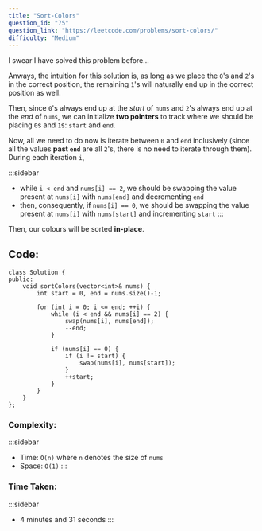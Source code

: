```yaml
---
title: "Sort-Colors"
question_id: "75"
question_link: "https://leetcode.com/problems/sort-colors/"
difficulty: "Medium"
---
```


I swear I have solved this problem before...

Anways, the intuition for this solution is,
as long as we place the `0`'s and `2`'s in the correct position,
the remaining `1`'s will naturally end up in the correct position as well.

Then, since `0`'s always end up at the *start* of `nums` and `2`'s always end up at the *end* of `nums`,
we can initialize **two pointers** to track where we should be placing `0`s and `1`s: `start` and `end`.

Now, all we need to do now is iterate between `0` and `end` inclusively (since all the values **past `end`** are all `2`'s,
there is no need to iterate through them).
During each iteration `i`, 

:::sidebar
- while `i < end` and `nums[i] == 2`, we should be swapping the value present at `nums[i]` with `nums[end]` and decrementing `end`
- then, consequently, if `nums[i] == 0`, we should be swapping the value present at `nums[i]` with `nums[start]` and incrementing `start`
:::

Then, our colours will be sorted **in-place**.

## Code<span>:</span>

```{.cpp}
class Solution {
public:
    void sortColors(vector<int>& nums) {
        int start = 0, end = nums.size()-1;

        for (int i = 0; i <= end; ++i) {
            while (i < end && nums[i] == 2) {
                swap(nums[i], nums[end]);
                --end;
            }

            if (nums[i] == 0) {
                if (i != start) {
                    swap(nums[i], nums[start]);
                }
                ++start;
            }
        }
    }
};
```

### Complexity<span>:</span>

:::sidebar
- Time: `O(n)` where `n` denotes the size of `nums`
- Space: `O(1)`
:::

### Time Taken<span>:</span>

:::sidebar
- 4 minutes and 31 seconds
:::
